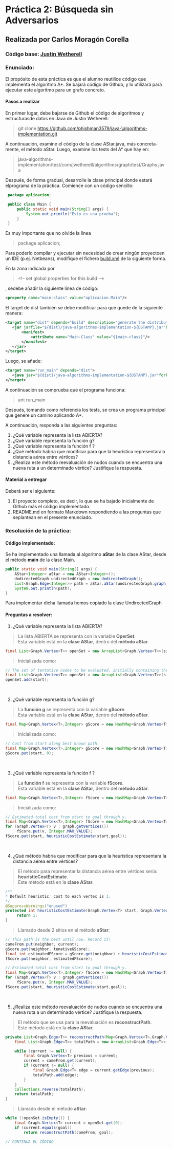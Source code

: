 Práctica 2: Búsqueda sin Adversarios
==========

## Realizada por Carlos Moragón Corella

### Código base: <a href="http://github.com/phishman3579/java-algorithms-implementation"> Justin Wetherell </a>

### Enunciado:

El propósito de esta práctica es que el alumno reutilice código que implementa el algoritmo A*. Se bajará código de Github, y lo utilizará para ejecutar este algoritmo para un grafo concreto.

#### Pasos a realizar
En primer lugar, debe bajarse de Github el código de algoritmos y estructurasde datos en Java de Justin Wetherell:
> git clone https://github.com/phishman3579/java-\algorithms-implementation.git

A continuación, examine el código de la clase AStar.java, más concreta-mente, el método aStar. Luego, examine los tests del A* que hay en:
> java-algorithms-implementation/test/com/jwetherell/algorithms/graph/test/Graphs.java

Después, de forma gradual, desarrolle la clase principal donde estará elprograma de la práctica. Comience con un código sencillo:
```java
 package aplicacion;

 public class Main {
     public static void main(String[] args) {
         System.out.println("Esto es una prueba");
     }
 }
```

 
Es muy importante que no olvide la línea
> package aplicacion;

Para poderlo compilar y ejecutar sin necesidad de crear ningún proyectoen un IDE (p.ej. Netbeans), modifique el fichero 
<span title="Para entender el papel de los fichero build.xml en Java y el uso de ant se recomiendaque consulte el manual de Apache accesible a través de la siguiente dirección"><a href="https://ant.apache.org/manual/tutorial-HelloWorldWithAnt.html">build.xml</a></span>
 de la siguiente forma.

En la zona indicada por 
> <!– set global properties for this build –>

, sedebe añadir la siguiente línea de código:

```xml
<property name="main-class" value="aplicacion.Main"/>
```
El target de dist también se debe modificar para que quede de la siguiente manera:
```xml
<target name="dist" depends="build" description="generate the distribution">
   <jar jarfile="${dist}/java-algorithms-implementation-${DSTAMP}.jar"basedir="${build}">
       <manifest>
           <attribute name="Main-Class" value="${main-class}"/>
       </manifest>
   </jar>
</target>
```
Luego, se añade:
```xml
<target name="run_main" depends="dist">
   <java jar="${dist}/java-algorithms-implementation-${DSTAMP}.jar"fork="true"/>
</target>
```
A continuación se comprueba que el programa funciona:
> ant run_main

Después, tomando como referencia los tests, se crea un programa principal que genere un camino aplicando A*.

A continuación, responda a las siguientes preguntas:
1. ¿Qué variable representa la lista ABIERTA?
2. ¿Qué variable representa la función g?
3. ¿Qué variable representa la función f ?
4. ¿Qué método habría que modificar para que la heurística representarala distancia aérea entre vértices?
5. ¿Realiza este método reevaluación de nudos cuando se encuentra una nueva ruta a un determinado vértice? Justifique la respuesta.

#### Material a entregar

Deberá ser el siguiente:
1. El proyecto completo, es decir, lo que se ha bajado inicialmente de Github más el código implementado.
2. README.md en formato Markdown respondiendo a las preguntas que seplantean en el presente enunciado.

### Resolución de la práctica:

#### Código implementado:

Se ha implementado una llamada al algoritmo **aStar** de la clase AStar, desde el método **main** de la clase Main.

```java
public static void main(String[] args) {
    AStar<Integer> aStar = new AStar<Integer>();
    UndirectedGraph undirectedGraph = new UndirectedGraph();
    List<Graph.Edge<Integer>> path = aStar.aStar(undirectedGraph.graph, undirectedGraph.v1, undirectedGraph.v5);
    System.out.println(path);
}
```

Para implementar dicha llamada hemos copiado la clase UndirectedGraph


#### Preguntas a resolver:

1. ¿Qué variable representa la lista ABIERTA?
> La lista ABIERTA se representa con la variable **OperSet**. </br>
> Esta variable está en la **clase AStar**, dentro del **método aStar**.
![]()
```java
final List<Graph.Vertex<T>> openSet = new ArrayList<Graph.Vertex<T>>(size);
```
> Inicializada como:
```java
// The set of tentative nodes to be evaluated, initially containing the start node
final List<Graph.Vertex<T>> openSet = new ArrayList<Graph.Vertex<T>>(size); 
openSet.add(start);
```
</br>

2. ¿Qué variable representa la función g?
> La **función g** se representa con la variable **gScore**. </br>
> Esta variable está en la **clase AStar**, dentro del **método aStar**.
![]()
```java
final Map<Graph.Vertex<T>,Integer> gScore = new HashMap<Graph.Vertex<T>,Integer>();
```
> Inicializada como:
```java
// Cost from start along best known path.
final Map<Graph.Vertex<T>,Integer> gScore = new HashMap<Graph.Vertex<T>,Integer>();
gScore.put(start, 0);
```
</br>

3. ¿Qué variable representa la función f ?
> La **función f** se representa con la variable **fScore**. </br>
> Esta variable está en la **clase AStar**, dentro del **método aStar**.
![]()
```java
final Map<Graph.Vertex<T>,Integer> fScore = new HashMap<Graph.Vertex<T>,Integer>();
```
> Inicializada como:
```java
// Estimated total cost from start to goal through y.
final Map<Graph.Vertex<T>,Integer> fScore = new HashMap<Graph.Vertex<T>,Integer>();
for (Graph.Vertex<T> v : graph.getVertices())
     fScore.put(v, Integer.MAX_VALUE);
fScore.put(start, heuristicCostEstimate(start,goal));
```
</br>

4. ¿Qué método habría que modificar para que la heurística representara la distancia aérea entre vértices?
> El método para representar la distancia aérea entre vértices sería: **heuristicCostEstimate**. </br>
> Este método está en la **clase AStar**.
![]()
```java
/**
* Default heuristic: cost to each vertex is 1.
*/
@SuppressWarnings("unused") 
protected int heuristicCostEstimate(Graph.Vertex<T> start, Graph.Vertex<T> goal) {
     return 1;
}
```
> Llamado desde 2 sitios en el método **aStar**:
```java
// This path is the best until now. Record it!
cameFrom.put(neighbor, current);
gScore.put(neighbor, tenativeGScore);
final int estimatedFScore = gScore.get(neighbor) + heuristicCostEstimate(neighbor, goal);
fScore.put(neighbor, estimatedFScore);
```

```java
// Estimated total cost from start to goal through y.
final Map<Graph.Vertex<T>,Integer> fScore = new HashMap<Graph.Vertex<T>,Integer>();
for (Graph.Vertex<T> v : graph.getVertices())
     fScore.put(v, Integer.MAX_VALUE);
fScore.put(start, heuristicCostEstimate(start,goal));
```
</br>

5. ¿Realiza este método reevaluación de nudos cuando se encuentra una nueva ruta a un determinado vértice? Justifique la respuesta.
> El método que se usa para la reevaluación es **reconstructPath**. </br>
> Este método está en la **clase AStar**.
![]()
```java
private List<Graph.Edge<T>> reconstructPath(Map<Graph.Vertex<T>,Graph.Vertex<T>> cameFrom, Graph.Vertex<T> current) {
    final List<Graph.Edge<T>> totalPath = new ArrayList<Graph.Edge<T>>();

    while (current != null) {
        final Graph.Vertex<T> previous = current;
        current = cameFrom.get(current);
        if (current != null) {
            final Graph.Edge<T> edge = current.getEdge(previous);
            totalPath.add(edge);
        }
    }
    Collections.reverse(totalPath);
    return totalPath;
}
```
> Llamado desde el método **aStar**:
```java
while (!openSet.isEmpty()) {
    final Graph.Vertex<T> current = openSet.get(0);
    if (current.equals(goal))
        return reconstructPath(cameFrom, goal);

// CONTINUA EL CÓDIGO
```

